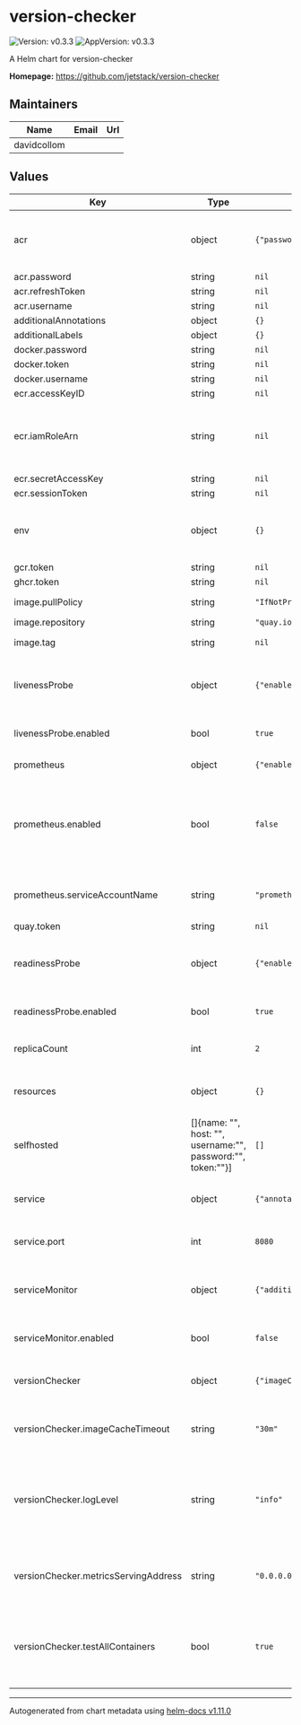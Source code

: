 # version-checker

![Version: v0.3.3](https://img.shields.io/badge/Version-v0.3.3-informational?style=flat-square) ![AppVersion: v0.3.3](https://img.shields.io/badge/AppVersion-v0.3.3-informational?style=flat-square)

A Helm chart for version-checker

**Homepage:** <https://github.com/jetstack/version-checker>

## Maintainers

| Name | Email | Url |
| ---- | ------ | --- |
| davidcollom |  |  |

## Values

| Key | Type | Default | Description |
|-----|------|---------|-------------|
| acr | object | `{"password":null,"refreshToken":null,"username":null}` | Azure Container Registry Credentials Configuration |
| acr.password | string | `nil` |  |
| acr.refreshToken | string | `nil` |  |
| acr.username | string | `nil` |  |
| additionalAnnotations | object | `{}` |  |
| additionalLabels | object | `{}` |  |
| docker.password | string | `nil` |  |
| docker.token | string | `nil` |  |
| docker.username | string | `nil` |  |
| ecr.accessKeyID | string | `nil` |  |
| ecr.iamRoleArn | string | `nil` | Provide AWS EKS Iam Role ARN following: [Specify A ServiceAccount Role](https://docs.aws.amazon.com/eks/latest/userguide/specify-service-account-role.html) |
| ecr.secretAccessKey | string | `nil` |  |
| ecr.sessionToken | string | `nil` |  |
| env | object | `{}` | Can be used to provide custom environment variables e.g. proxy settings |
| gcr.token | string | `nil` |  |
| ghcr.token | string | `nil` |  |
| image.pullPolicy | string | `"IfNotPresent"` | Set the Image Pull Policy |
| image.repository | string | `"quay.io/jetstack/version-checker"` |  |
| image.tag | string | `nil` | Override the chart version |
| livenessProbe | object | `{"enabled":true,"httpGet":{"path":"/readyz","port":8080},"initialDelaySeconds":3,"periodSeconds":3}` | Configure the healthcheck probe for version-checker |
| livenessProbe.enabled | bool | `true` | Enable/Disable the setting of a livenessProbe |
| prometheus | object | `{"enabled":false,"replicas":1,"serviceAccountName":"prometheus"}` | Prometheus Operator |
| prometheus.enabled | bool | `false` | Deploy a Prometheus-Operator Prometheus Object to collect version-checker metrics |
| prometheus.serviceAccountName | string | `"prometheus"` | ServiceAccount for new Prometheus Object |
| quay.token | string | `nil` |  |
| readinessProbe | object | `{"enabled":true,"httpGet":{"path":"/readyz","port":8080},"initialDelaySeconds":3,"periodSeconds":3}` | Configure the readiness probe for version-checker |
| readinessProbe.enabled | bool | `true` | Enable/Disable the setting of a readinessProbe |
| replicaCount | int | `2` | Replica Count for version-checker |
| resources | object | `{}` | Setup version-checkers resource requests/limits |
| selfhosted | []{name: "", host: "", username:"", password:"", token:""}] | `[]` | Setup a number of SelfHosted Repositories and their credentials |
| service | object | `{"annotations":{},"labels":{},"port":8080}` | Configure version-checkers Service |
| service.port | int | `8080` | Port to expose within the service |
| serviceMonitor | object | `{"additionalLabels":{},"enabled":false}` | Configure a Prometheus-Operator ServiceMonitor object |
| serviceMonitor.enabled | bool | `false` | Disable/Enable ServiceMonitor Object |
| versionChecker | object | `{"imageCacheTimeout":"30m","logLevel":"info","metricsServingAddress":"0.0.0.0:8080","testAllContainers":true}` | Configure version-checkers behaviour |
| versionChecker.imageCacheTimeout | string | `"30m"` | How long to hold on to image tags and their versions |
| versionChecker.logLevel | string | `"info"` | Configure version-checkers logging, valid options are: debug, info, warn, error, fatal, panic |
| versionChecker.metricsServingAddress | string | `"0.0.0.0:8080"` | Port/interface to which version-checker should bind too |
| versionChecker.testAllContainers | bool | `true` | Enable/Disable the requirement for an enable.version-checker.io annotation on pods. |

----------------------------------------------
Autogenerated from chart metadata using [helm-docs v1.11.0](https://github.com/norwoodj/helm-docs/releases/v1.11.0)
